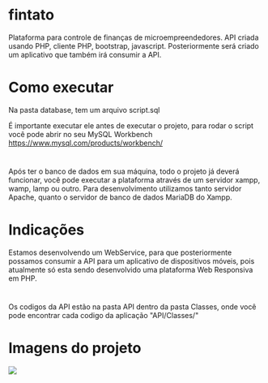 # fintato
Plataforma para controle de finanças de microempreendedores.
API criada usando PHP, cliente PHP, bootstrap, javascript. Posteriormente será criado um aplicativo que também irá consumir a API.

# Como executar
Na pasta database, tem um arquivo script.sql

É importante executar ele antes de executar o projeto, para rodar o script você pode abrir no seu MySQL Workbench https://www.mysql.com/products/workbench/
#
Após ter o banco de dados em sua máquina, todo o projeto já deverá funcionar, você pode executar a plataforma através de um servidor xampp, wamp, lamp ou outro. Para desenvolvimento utilizamos tanto servidor Apache, quanto o servidor de banco de dados MariaDB do Xampp.

# Indicações
Estamos desenvolvendo um WebService, para que posteriormente possamos consumir a API para um aplicativo de dispositivos móveis, pois atualmente só esta sendo desenvolvido uma plataforma Web Responsiva em PHP.
#
Os codigos da API estão na pasta API dentro da pasta Classes, onde você pode encontrar cada codigo da aplicação "API/Classes/"
#
# Imagens do projeto
<img src="https://mega.nz/file/ro4xRQaC#wfGO_IJe_QIxjhbBrtYT05nc6xHevSajbTgvNiH9QmE">
